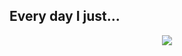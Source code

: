 <!--
### Hi there 👋
-->
## Every day I just...

<p align="center">
   <img src="https://media.tenor.com/iqZ0ku7e1jkAAAAC/cat-computer.gif" />   
</p>

<!--
**kr1st1na0/kr1st1na0** is a ✨ _special_ ✨ repository because its `README.md` (this file) appears on your GitHub profile.

Here are some ideas to get you started:

- 🔭 I’m currently working on ...
- 🌱 I’m currently learning ...
- 👯 I’m looking to collaborate on ...
- 🤔 I’m looking for help with ...
- 💬 Ask me about ...
- 📫 How to reach me: ...
- 😄 Pronouns: ...
- ⚡ Fun fact: ...
-->
